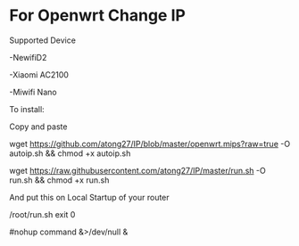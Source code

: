 # For Openwrt Change IP


Supported Device

-NewifiD2

-Xiaomi AC2100

-Miwifi Nano

To install:

Copy and paste

wget https://github.com/atong27/IP/blob/master/openwrt.mips?raw=true -O autoip.sh && chmod +x autoip.sh

wget https://raw.githubusercontent.com/atong27/IP/master/run.sh -O run.sh && chmod +x run.sh

And put this on Local Startup of your router

/root/run.sh
exit 0

#nohup command &>/dev/null &

